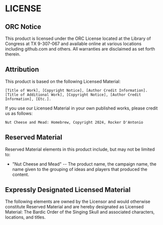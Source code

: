 # LICENSE

## ORC Notice

This product is licensed under the ORC License located at the Library of Congress at TX 9-307-067 and available online at various locations including github.com and others. All warranties are disclaimed as set forth therein.

## Attribution

This product is based on the following Licensed Material:

    [Title of Work], [Copyright Notice], [Author Credit Information].
    [Title of Additional Work], [Copyright Notice], [Author Credit Information], [Etc.].

If you use our Licensed Material in your own published works, please credit us as follows:

`Nut Cheese and Mead: Homebrew, Copyright 2024, Rocker D'Antonio`

## Reserved Material

Reserved Material elements in this product include, but may not be limited to:

- "Nut Cheese and Mead" -- The product name, the campaign name, the name given to the grouping of ideas and players that produced the content.

## Expressly Designated Licensed Material

The following elements are owned by the Licensor and would otherwise constitute Reserved Material and are hereby designated as Licensed Material: The Bardic Order of the Singing Skull and associated characters, locations, and titles.